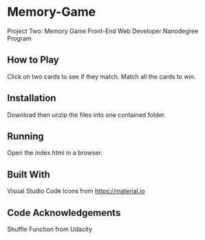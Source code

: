 # Memory-Game
Project Two: Memory Game
Front-End Web Developer Nanodegree Program

## How to Play
Click on two cards to see if they match. Match all the cards to win.

## Installation
Download then unzip the files into one contained folder.

## Running
Open the index.html in a browser.

## Built With
Visual Studio Code
Icons from https://material.io

## Code Acknowledgements
Shuffle Function from Udacity